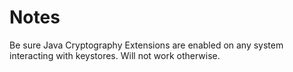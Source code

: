 # Notes

Be sure Java Cryptography Extensions are enabled on any system interacting with keystores. Will not work otherwise.
